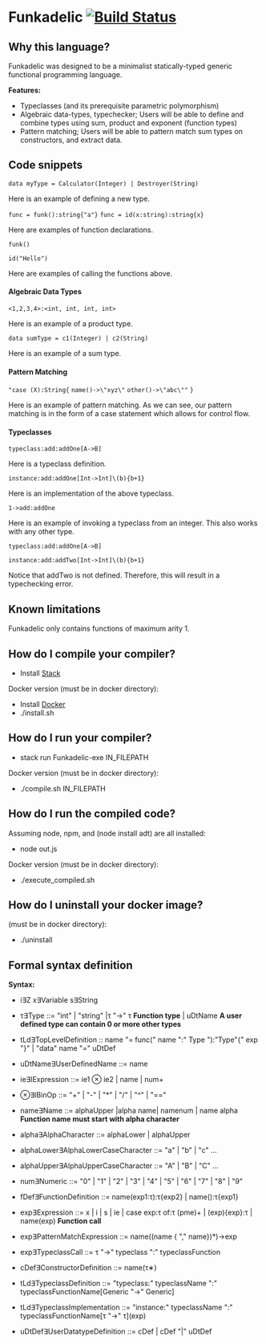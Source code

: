 # Funkadelic [![Build Status](https://travis-ci.com/csun-comp430-s19/Funkadelic.svg?branch=master)](https://travis-ci.com/csun-comp430-s19/Funkadelic)

## Why this language? 

Funkadelic was designed to be a minimalist statically-typed generic functional programming language.

**Features:**
- Typeclasses (and its prerequisite parametric polymorphism)
- Algebraic data-types, typechecker; Users will be able to define and combine types using sum, product and exponent (function types)
- Pattern matching; Users will be able to pattern match sum types on constructors, and extract data.

## Code snippets

`data myType = Calculator(Integer) | Destroyer(String)`

Here is an example of defining a new type.

`func = funk():string{"a"}`
`func = id(x:string):string{x}`

Here are examples of function declarations.

`funk()`

`id("Hello")`

Here are examples of calling the functions above.

#### Algebraic Data Types

`<1,2,3,4>:<int, int, int, int>`

Here is an example of a product type.

`data sumType = c1(Integer) | c2(String)`

Here is an example of a sum type.

#### Pattern Matching

`"case (X):String{`
    `name()->\"xyz\"`
    `other()->\"abc\""`
`}`

Here is an example of pattern matching. As we can see, our pattern matching is in the form of a case statement which allows for control flow.

#### Typeclasses

`typeclass:add:addOne[A->B]`

Here is a typeclass definition.

`instance:add:addOne[Int->Int]\(b){b+1}`

Here is an implementation of the above typeclass.

`1->add:addOne`

Here is an example of invoking a typeclass from an integer. This also works with any other type.

`typeclass:add:addOne[A->B]`

`instance:add:addTwo[Int->Int]\(b){b+1}`

Notice that addTwo is not defined. Therefore, this will result in a typechecking error.

## Known limitations
Funkadelic only contains functions of maximum arity 1.

## How do I compile your compiler?
- Install <a href="https://docs.haskellstack.org/en/stable/README/">Stack</a>

Docker version (must be in docker directory):
- Install <a href="https://docs.docker.com/install/">Docker</a>
- ./install.sh

## How do I run your compiler?
- stack run Funkadelic-exe IN_FILEPATH

Docker version (must be in docker directory):
- ./compile.sh IN_FILEPATH

## How do I run the compiled code?
Assuming node, npm, and (node install adt) are all installed:
- node out.js

Docker version (must be in docker directory):
- ./execute_compiled.sh

## How do I uninstall your docker image?
(must be in docker directory):
- ./uninstall

## Formal syntax definition
**Syntax:**

- i∃Z x∃Variable s∃String

- τ∃Type ::= "int" | "string" |τ "->" τ **Function type** | uDtName **A user defined type can contain 0 or more other types**

- tLd∃TopLevelDefinition :: name "= func(" name ":" Type "):"Type"{" exp "}" | "data" name "=" uDtDef

- uDtName∃UserDefinedName ::= name

- ie∃IExpression ::= ie1 ⊗ ie2 | name | num+

- ⊗∃IBinOp ::= "+" | "-" | "\*" | "/" | "^" | "=="

- name∃Name ::= alphaUpper |alpha name| namenum | name alpha **Function name must start with alpha character**

- alpha∃AlphaCharacter ::= alphaLower | alphaUpper

- alphaLower∃AlphaLowerCaseCharacter ::= "a" | "b" | "c" …

- alphaUpper∃AlphaUpperCaseCharacter ::= "A" | "B" | "C" …

- num∃Numeric ::= "0" | "1" | "2" | "3" | "4" | "5" | "6" | "7" | "8" | "9"

- fDef∃FunctionDefinition ::= name(exp1:τ):τ{exp2} | name():τ{exp1}

- exp∃Expression ::= x | i | s | ie | case exp:τ of:τ (pme)+ | \(exp){exp}:τ | name(exp) **Function call**

- exp∃PatternMatchExpression ::= name((name { "," name})*)->exp

- exp∃TypeclassCall ::= τ "->" typeclass ":" typeclassFunction
 
- cDef∃ConstructorDefinition ::= name(τ∗)

- tLd∃TypeclassDefinition ::= "typeclass:" typeclassName ":" typeclassFunctionName[Generic "->" Generic]

- tLd∃TypeclassImplementation ::= "instance:" typeclassName ":" typeclassFunctionName[τ "->" τ]\(exp)

- uDtDef∃UserDatatypeDefinition ::= cDef | cDef "|" uDtDef
